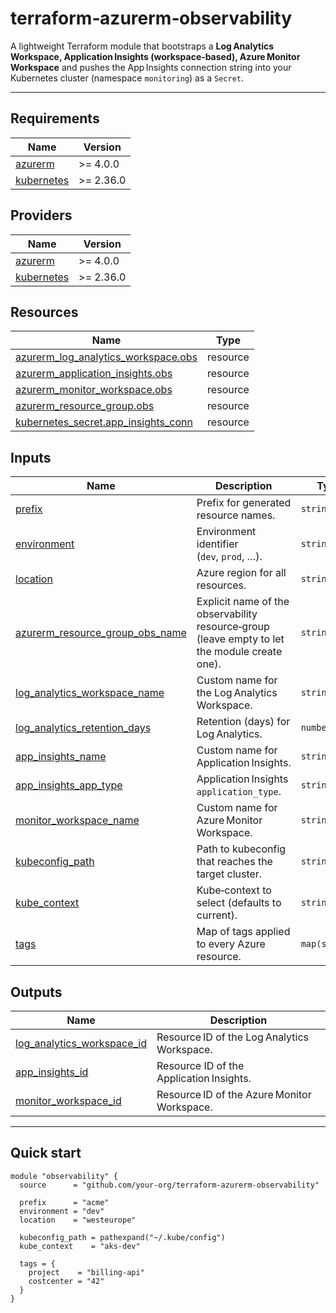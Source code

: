# terraform‑azurerm‑observability

A lightweight Terraform module that bootstraps a **Log Analytics Workspace, Application Insights (workspace‑based), Azure Monitor Workspace** and pushes the App Insights connection string into your Kubernetes cluster (namespace `monitoring`) as a `Secret`.

---

## Requirements

| Name | Version |
|------|---------|
| <a name="requirement_azurerm"></a> [azurerm](#requirement_azurerm) | >= 4.0.0 |
| <a name="requirement_kubernetes"></a> [kubernetes](#requirement_kubernetes) | >= 2.36.0 |

## Providers

| Name | Version |
|------|---------|
| <a name="provider_azurerm"></a> [azurerm](#provider_azurerm) | >= 4.0.0 |
| <a name="provider_kubernetes"></a> [kubernetes](#provider_kubernetes) | >= 2.36.0 |

## Resources

| Name | Type |
|------|------|
| [azurerm_log_analytics_workspace.obs](https://registry.terraform.io/providers/hashicorp/azurerm/latest/docs/resources/log_analytics_workspace) | resource |
| [azurerm_application_insights.obs](https://registry.terraform.io/providers/hashicorp/azurerm/latest/docs/resources/application_insights) | resource |
| [azurerm_monitor_workspace.obs](https://registry.terraform.io/providers/hashicorp/azurerm/latest/docs/resources/monitor_workspace) | resource |
| [azurerm_resource_group.obs](https://registry.terraform.io/providers/hashicorp/azurerm/latest/docs/resources/resource_group) | resource |
| [kubernetes_secret.app_insights_conn](https://registry.terraform.io/providers/hashicorp/kubernetes/latest/docs/resources/secret) | resource |

## Inputs

| Name | Description | Type | Default | Required |
|------|-------------|------|---------|:--------:|
| <a name="input_prefix"></a> [prefix](#input_prefix) | Prefix for generated resource names. | `string` | `""` | **yes** |
| <a name="input_environment"></a> [environment](#input_environment) | Environment identifier (`dev`, `prod`, …). | `string` | `""` | **yes** |
| <a name="input_location"></a> [location](#input_location) | Azure region for all resources. | `string` | `"norwayeast"` | no |
| <a name="input_azurerm_resource_group_obs_name"></a> [azurerm_resource_group_obs_name](#input_azurerm_resource_group_obs_name) | Explicit name of the observability resource‑group (leave empty to let the module create one). | `string` | `""` | no |
| <a name="input_log_analytics_workspace_name"></a> [log_analytics_workspace_name](#input_log_analytics_workspace_name) | Custom name for the Log Analytics Workspace. | `string` | `""` | no |
| <a name="input_log_analytics_retention_days"></a> [log_analytics_retention_days](#input_log_analytics_retention_days) | Retention (days) for Log Analytics. | `number` | `30` | no |
| <a name="input_app_insights_name"></a> [app_insights_name](#input_app_insights_name) | Custom name for Application Insights. | `string` | `""` | no |
| <a name="input_app_insights_app_type"></a> [app_insights_app_type](#input_app_insights_app_type) | Application Insights `application_type`. | `string` | `"web"` | no |
| <a name="input_monitor_workspace_name"></a> [monitor_workspace_name](#input_monitor_workspace_name) | Custom name for Azure Monitor Workspace. | `string` | `""` | no |
| <a name="input_kubeconfig_path"></a> [kubeconfig_path](#input_kubeconfig_path) | Path to kubeconfig that reaches the target cluster. | `string` | `"~/.kube/config"` | no |
| <a name="input_kube_context"></a> [kube_context](#input_kube_context) | Kube‑context to select (defaults to current). | `string` | `""` | no |
| <a name="input_tags"></a> [tags](#input_tags) | Map of tags applied to every Azure resource. | `map(string)` | `{}` | no |

## Outputs

| Name | Description |
|------|-------------|
| <a name="output_log_analytics_workspace_id"></a> [log_analytics_workspace_id](#output_log_analytics_workspace_id) | Resource ID of the Log Analytics Workspace. |
| <a name="output_app_insights_id"></a> [app_insights_id](#output_app_insights_id) | Resource ID of the Application Insights. |
| <a name="output_monitor_workspace_id"></a> [monitor_workspace_id](#output_monitor_workspace_id) | Resource ID of the Azure Monitor Workspace. |

---

## Quick start

```hcl
module "observability" {
  source      = "github.com/your-org/terraform-azurerm-observability"

  prefix      = "acme"
  environment = "dev"
  location    = "westeurope"

  kubeconfig_path = pathexpand("~/.kube/config")
  kube_context    = "aks-dev"

  tags = {
    project    = "billing-api"
    costcenter = "42"
  }
}
